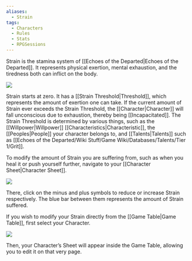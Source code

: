 ```yaml
---
aliases:
  - Strain
tags:
  - Characters
  - Rules
  - Stats
  - RPGSessions
---
```

Strain is the stamina system of [[Echoes of the Departed|Echoes of the Departed]]. It represents physical exertion, mental exhaustion, and the tiredness both can inflict on the body.

![](https://i.imgur.com/hHZ03Ux.png)

Strain starts at zero. It has a [[Strain Threshold|Threshold]], which represents the amount of exertion one can take. If the current amount of Strain ever exceeds the Strain Threshold, the [[Character|Character]] will fall unconscious due to exhaustion, thereby being [[Incapacitated]]. The Strain Threshold is determined by various things, such as the [[Willpower|Willpower]] [[Characteristics|Characteristic]], the [[Peoples|People]] your character belongs to, and [[Talents|Talents]] such as [[Echoes of the Departed/Wiki Stuff/Game Wiki/Databases/Talents/Tier 1/Grit]].

To modify the amount of Strain you are suffering from, such as when you heal it or push yourself further, navigate to your [[Character Sheet|Character Sheet]].

![](https://i.imgur.com/5W7LqUJ.png)

There, click on the minus and plus symbols to reduce or increase Strain respectively. The blue bar between them represents the amount of Strain suffered.

If you wish to modify your Strain directly from the [[Game Table|Game Table]], first select your Character.

![](https://i.imgur.com/AOq2NCu.png)

Then, your Character’s Sheet will appear inside the Game Table, allowing you to edit it on that very page.

